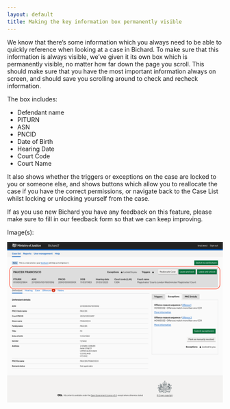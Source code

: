 ```yaml
---
layout: default
title: Making the key information box permanently visible
---
```


We know that there’s some information which you always need to be able to quickly reference when looking at a case in Bichard. To make sure that this information is always visible, we’ve given it its own box which is permanently visible, no matter how far down the page you scroll. This should make sure that you have the most important information always on screen, and should save you scrolling around to check and recheck information.

The box includes:
- Defendant name
- PITURN
- ASN
- PNCID
- Date of Birth
- Hearing Date
- Court Code
- Court Name

It also shows whether the triggers or exceptions on the case are locked to you or someone else, and shows buttons which allow you to reallocate the case if you have the correct permissions, or navigate back to the Case List whilst locking or unlocking yourself from the case.

If as you use new Bichard you have any feedback on this feature, please make sure to fill in our feedback form so that we can keep improving.

Image(s):

![Case details page](image1.png)

